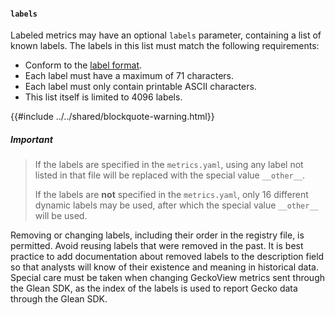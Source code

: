 #### `labels`

Labeled metrics may have an optional `labels` parameter, containing a list of known labels.
The labels in this list must match the following requirements:

* Conform to the [label format](index.md#label-format).
* Each label must have a maximum of 71 characters.
* Each label must only contain printable ASCII characters.
* This list itself is limited to 4096 labels.

{{#include ../../shared/blockquote-warning.html}}

##### Important

> If the labels are specified in the `metrics.yaml`, using any label not listed in that file
> will be replaced with the special value `__other__`.
>
> If the labels are **not** specified in the `metrics.yaml`, only 16 different dynamic labels
> may be used, after which the special value `__other__` will be used.

Removing or changing labels, including their order in the registry file, is permitted. Avoid reusing labels
that were removed in the past. It is best practice to add documentation about removed labels to the
description field so that analysts will know of their existence and meaning in historical data.
Special care must be taken when changing GeckoView metrics sent through the Glean SDK, as the
index of the labels is used to report Gecko data through the Glean SDK.
